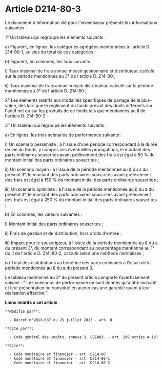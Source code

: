 # Article D214-80-3

Le document d'information clé pour l'investisseur présente les informations suivantes : 

1° Un tableau qui regroupe les éléments suivants : 

a) Figurent, en lignes, les catégories agrégées mentionnées à l'article D. 214-80-1, suivies du total de ces catégories ; 

b) Figurent, en colonnes, les taux suivants : 

i) Taux maximal de frais annuel moyen gestionnaire et distributeur, calculé sur la période mentionnée au 3° de l'article D.
214-80 ; 

ii) Taux maximal de frais annuel moyen distributeur, calculé sur la période mentionnée au 3° de l'article D. 214-80 ; 

2° Les éléments relatifs aux modalités spécifiques de partage de la plus-value, dès lors que le règlement du fonds prévoit
des droits différents sur l'actif net ou sur les produits de ce fonds tels que mentionnés au II de l'article D. 214-80-2 ; 

3° Un tableau qui regroupe les éléments suivants : 

a) En lignes, les trois scénarios de performance suivants : 

i) Un scénario pessimiste : à l'issue d'une période correspondant à la durée de vie du fonds, y compris ses éventuelles
prorogations, le montant des parts ordinaires souscrites avant prélèvement des frais est égal à 50 % du montant initial des
parts ordinaires souscrites ; 

ii) Un scénario moyen : à l'issue de la période mentionnée au i) du a du présent 3°, le montant des parts ordinaires
souscrites avant prélèvement des frais est égal à 150 % du montant initial des parts ordinaires souscrites ; 

iii) Un scénario optimiste : à l'issue de la période mentionnée au i) du a du présent 3°, le montant des parts ordinaires
souscrites avant prélèvement des frais est égal à 250 % du montant initial des parts ordinaires souscrites ; 

b) En colonnes, les valeurs suivantes : 

i) Montant initial des parts ordinaires souscrites ; 

ii) Frais de gestion et de distribution, hors droits d'entrée ; 

iii) Impact pour le souscripteur, à l'issue de la période mentionnée au i) du a du présent 3°, du montant correspondant au
pourcentage mentionné au 1° du II de l'article D. 214-80-2, calculé selon une méthode normalisée ; 

iv) Total des distributions au bénéfice des parts ordinaires à l'issue de la période mentionnée au i) du a du présent 3. 

Le tableau mentionné au 3° du présent article comporte l'avertissement suivant : " Les scénarios de performance ne sont
donnés qu'à titre indicatif et leur présentation ne constitue en aucun cas une garantie quant à leur réalisation effective ".

**Liens relatifs à cet article**

	**Modifié par**:

	  - Décret n°2013-687 du 25 juillet 2013 - art. 8

	**Cité par**:

	  - Code général des impôts, annexe 3, CGIAN3. - art. 299 octies A (V)

	**Cite**:

	  - Code monétaire et financier - art. D214-80
	  - Code monétaire et financier - art. D214-80-1
	  - Code monétaire et financier - art. D214-80-2
